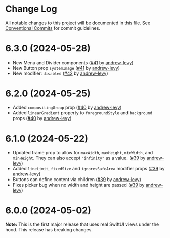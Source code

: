 # Change Log

All notable changes to this project will be documented in this file.
See [Conventional Commits](https://conventionalcommits.org) for commit guidelines.

# 6.3.0 (2024-05-28)

- New Menu and Divider components ([#41](https://github.com/andrew-levy/swiftui-react-native/pull/41) by [andrew-levy](https://github.com/andrew-levy))
- New Button prop `systemImage` ([#41](https://github.com/andrew-levy/swiftui-react-native/pull/41) by [andrew-levy](https://github.com/andrew-levy))
- New modifier: `disabled` ([#42](https://github.com/andrew-levy/swiftui-react-native/pull/42) by [andrew-levy](https://github.com/andrew-levy))

# 6.2.0 (2024-05-25)

- Added `compositingGroup` prop ([#40](https://github.com/andrew-levy/swiftui-react-native/pull/40) by [andrew-levy](https://github.com/andrew-levy))
- Added `linearGradient` property to `foregroundStyle` and `background` props ([#40](https://github.com/andrew-levy/swiftui-react-native/pull/40) by [andrew-levy](https://github.com/andrew-levy))

# 6.1.0 (2024-05-22)

- Updated frame prop to allow for `maxWidth`, `maxHeight`, `minWidth`, and `minHeight`. They can also accept `"infinity"` as a value. ([#39](https://github.com/andrew-levy/swiftui-react-native/pull/39) by [andrew-levy](https://github.com/andrew-levy))
- Added `lineLimit`, `fixedSize` and `ignoresSafeArea` modifier props ([#39](https://github.com/andrew-levy/swiftui-react-native/pull/39) by [andrew-levy](https://github.com/andrew-levy))
- Buttons can define content via children ([#39](https://github.com/andrew-levy/swiftui-react-native/pull/39) by [andrew-levy](https://github.com/andrew-levy))
- Fixes picker bug when no width and height are passed ([#39](https://github.com/andrew-levy/swiftui-react-native/pull/39) by [andrew-levy](https://github.com/andrew-levy))

# 6.0.0 (2024-05-02)

**Note:** This is the first major release that uses real SwiftUI views under the hood. This release has breaking changes.
